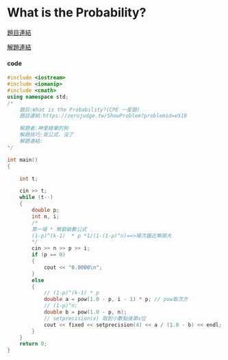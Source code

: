 # What is the Probability?

[題目連結](https://zerojudge.tw/ShowProblem?problemid=e510)

[解題連結](https://ithelp.ithome.com.tw/articles/10340964)

#### code 
```cpp
#include <iostream>
#include <iomanip>
#include <cmath>
using namespace std;
/*
    題目:What is the Probability?(CPE 一星題)
    題目連結:https://zerojudge.tw/ShowProblem?problemid=e510

    解題者:神里綾華的狗
    解題技巧:背公式，沒了
    解題連結:
*/

int main()
{

    int t;

    cin >> t;
    while (t--)
    {
        double p;
        int n, i;
        /*
        第一場 * 無窮級數公式
        (1-p)^(k-1)  * p *1/(1-(1-p)^n)==>場次趨近無限大
        */
        cin >> n >> p >> i;
        if (p == 0)
        {
            cout << "0.0000\n";
        }
        else
        {
            // (1-p)^(k-1) * p
            double a = pow(1.0 - p, i - 1) * p; // pow取次方
            // (1-p)^n;
            double b = pow(1.0 - p, n);
            // setprecision(x) 取到小數點後第x位
            cout << fixed << setprecision(4) << a / (1.0 - b) << endl;
        }
    }
    return 0;
}
```
